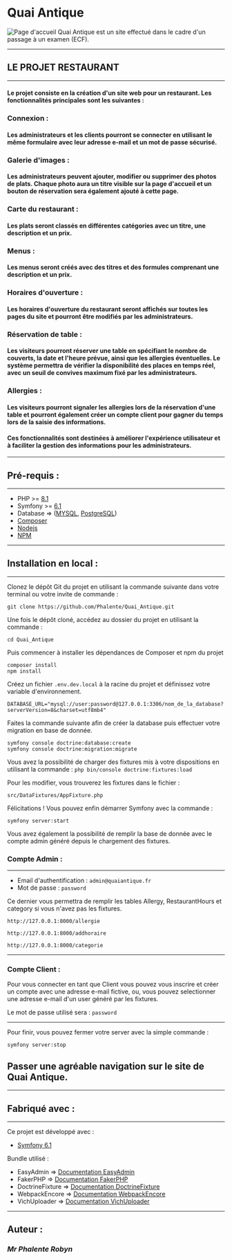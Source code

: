 # Quai Antique

![Page d'accueil](public/build/images/home.png)
Quai Antique est un site effectué dans le cadre d'un passage à un examen (ECF).

---

## **LE PROJET RESTAURANT**

---

#### Le projet consiste en la création d'un site web pour un restaurant. Les fonctionnalités principales sont les suivantes :

### **Connexion :**

#### Les administrateurs et les clients pourront se connecter en utilisant le même formulaire avec leur adresse e-mail et un mot de passe sécurisé.

### **Galerie d'images :**

#### Les administrateurs peuvent ajouter, modifier ou supprimer des photos de plats. Chaque photo aura un titre visible sur la page d'accueil et un bouton de réservation sera également ajouté à cette page.

### **Carte du restaurant :**

#### Les plats seront classés en différentes catégories avec un titre, une description et un prix.

### **Menus :**

#### Les menus seront créés avec des titres et des formules comprenant une description et un prix.

### **Horaires d'ouverture :**

#### Les horaires d'ouverture du restaurant seront affichés sur toutes les pages du site et pourront être modifiés par les administrateurs.

### **Réservation de table :**

#### Les visiteurs pourront réserver une table en spécifiant le nombre de couverts, la date et l'heure prévue, ainsi que les allergies éventuelles. Le système permettra de vérifier la disponibilité des places en temps réel, avec un seuil de convives maximum fixé par les administrateurs.

### **Allergies :**

#### Les visiteurs pourront signaler les allergies lors de la réservation d'une table et pourront également créer un compte client pour gagner du temps lors de la saisie des informations.

#### Ces fonctionnalités sont destinées à améliorer l'expérience utilisateur et à faciliter la gestion des informations pour les administrateurs.

---

## **Pré-requis** :

---

- PHP >= [8.1][php]
- Symfony >= [6.1][cli]
- Database => ([MYSQL], [PostgreSQL])
- [Composer]
- [Nodejs]
- [NPM]

---

## **Installation en local** :

---

Clonez le dépôt Git du projet en utilisant la commande suivante dans votre terminal ou votre invite de commande :

```
git clone https://github.com/Phalente/Quai_Antique.git
```

Une fois le dépôt cloné, accédez au dossier du projet en utilisant la commande :

```
cd Quai_Antique
```

Puis commencer à installer les dépendances de Composer et npm du projet

```
composer install
npm install
```

Créez un fichier `.env.dev.local` à la racine du projet et définissez votre variable d'environnement.

```
DATABASE_URL="mysql://user:password@127.0.0.1:3306/nom_de_la_database?serverVersion=8&charset=utf8mb4"
```

Faites la commande suivante afin de créer la database puis effectuer votre migration en base de donnée.

```
symfony console doctrine:database:create
symfony console doctrine:migration:migrate
```

Vous avez la possibilité de charger des fixtures mis à votre dispositions en utilisant la commande : `php bin/console doctrine:fixtures:load`

Pour les modifier, vous trouverez les fixtures dans le fichier :

`src/DataFixtures/AppFixture.php`

Félicitations ! Vous pouvez enfin démarrer Symfony avec la commande :

```
symfony server:start
```

Vous avez également la possibilité de remplir la base de donnée avec le compte admin généré depuis le chargement des fixtures.

### **Compte Admin :**

---

- Email d'authentification : `admin@quaiantique.fr`
- Mot de passe : `password`

Ce dernier vous permettra de remplir les tables Allergy, RestaurantHours et category si vous n'avez pas les fixtures.

`http://127.0.0.1:8000/allergie`

`http://127.0.0.1:8000/addhoraire`

`http://127.0.0.1:8000/categorie`

---

### **Compte Client :**

Pour vous connecter en tant que Client vous pouvez vous inscrire et créer un compte avec une adresse e-mail fictive, ou, vous pouvez selectionner une adresse e-mail d'un user généré par les fixtures.

Le mot de passe utilisé sera : `password`

---

Pour finir, vous pouvez fermer votre server avec la simple commande :

```
symfony server:stop
```

## Passer une agréable navigation sur le site de Quai Antique.

---

## **Fabriqué avec :**

---

Ce projet est développé avec :

- [Symfony 6.1][cli]

Bundle utilisé :

- EasyAdmin => [Documentation EasyAdmin][easyadmin]
- FakerPHP => [Documentation FakerPHP][fakerphp]
- DoctrineFixture => [Documentation DoctrineFixture][doctrinefixture]
- WebpackEncore => [Documentation WebpackEncore][webpackencore]
- VichUploader => [Documentation VichUploader][vichuploader]

---

## **Auteur :**

### _Mr Phalente Robyn_

[php]: https://www.php.net/downloads.php
[cli]: https://symfony.com/download
[mysql]: https://www.mysql.com/fr/downloads/
[postgresql]: https://www.postgresql.org/download/
[composer]: https://getcomposer.org/download/
[nodejs]: https://nodejs.org/fr/download
[npm]: https://docs.npmjs.com/downloading-and-installing-node-js-and-npm
[easyadmin]: https://symfony.com/bundles/EasyAdminBundle/current/index.html
[fakerphp]: https://fakerphp.github.io/
[doctrinefixture]: https://symfony.com/bundles/DoctrineFixturesBundle/current/index.html
[vichuploader]: https://github.com/dustin10/VichUploaderBundle/blob/master/docs/index.md
[webpackencore]: https://symfony.com/doc/current/frontend.html
